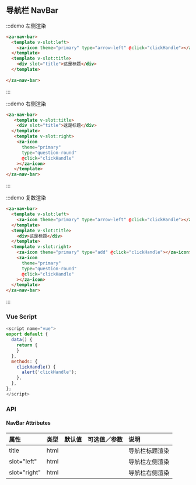 ## 导航栏 NavBar

:::demo 左侧渲染

```html
<za-nav-bar>
  <template v-slot:left>
    <za-icon theme="primary" type="arrow-left" @click="clickHandle"></za-icon>
  </template>
  <template v-slot:title>
    <div slot="title">这是标题</div>
  </template>
 
</za-nav-bar>
```

:::

:::demo 右侧渲染

```html
<za-nav-bar>
   <template v-slot:title>
    <div slot="title">这是标题</div>
  </template>
   <template v-slot:right>
    <za-icon
      theme="primary"
      type="question-round"
      @click="clickHandle"
    ></za-icon>
   </template>
</za-nav-bar>
```

:::

:::demo 复数渲染

```html
<za-nav-bar>
  <template v-slot:left>
    <za-icon theme="primary" type="arrow-left" @click="clickHandle"></za-icon>
  </template>
  <template v-slot:title>
    <div>这是标题</div>
  </template>
  <template v-slot:right>
    <za-icon theme="primary" type="add" @click="clickHandle"></za-icon>
    <za-icon
      theme="primary"
      type="question-round"
      @click="clickHandle"
    ></za-icon>
  </template>
</za-nav-bar>
```

:::

### Vue Script

```javascript
<script name="vue">
export default {
  data() {
    return {
    }
  },
  methods: {
    clickHandle() {
      alert('clickHandle');
    },
  },
};
</script>
```

### API

#### NavBar Attributes

| 属性         | 类型   | 默认值    | 可选值／参数 | 说明           |
| :----------- | :----- | :-------- | :----------- | :------------- |
| title        | html   |           |              | 导航栏标题渲染 |
| slot="left"  | html   |           |              | 导航栏左侧渲染 |
| slot="right" | html   |           |              | 导航栏右侧渲染 |
